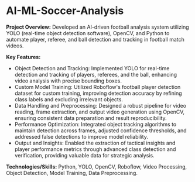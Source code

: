 # AI-ML-Soccer-Analysis

**Project Overview:** Developed an AI-driven football analysis system utilizing YOLO (real-time object detection software), OpenCV, and Python to automate player, referee, and ball detection and tracking in football match videos.

**Key Features:**
- Object Detection and Tracking: Implemented YOLO for real-time detection and tracking of players, referees, and the ball, enhancing video analysis with precise bounding boxes.
- Custom Model Training: Utilized Roboflow's football player detection dataset for custom training, improving detection accuracy by refining class labels and excluding irrelevant objects.
- Data Handling and Preprocessing: Designed a robust pipeline for video reading, frame extraction, and output video generation using OpenCV, ensuring consistent data preparation and result reproducibility.
- Performance Optimization: Integrated object tracking algorithms to maintain detection across frames, adjusted confidence thresholds, and addressed false detections to improve model reliability.
- Output and Insights: Enabled the extraction of tactical insights and player performance metrics through advanced class detection and verification, providing valuable data for strategic analysis.
 
**Technologies/Skills:** Python, YOLO, OpenCV, Roboflow, Video Processing, Object Detection, Model Training, Data Preprocessing.
